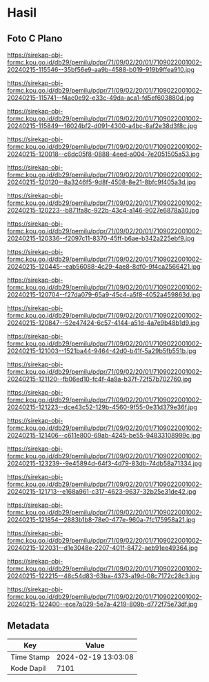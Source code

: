 # Hasil

## Foto C Plano

https://sirekap-obj-formc.kpu.go.id/db29/pemilu/pdpr/71/09/02/20/01/7109022001002-20240215-115546--35bf56e9-aa9b-4588-b019-919b9ffea910.jpg

https://sirekap-obj-formc.kpu.go.id/db29/pemilu/pdpr/71/09/02/20/01/7109022001002-20240215-115741--f4ac0e92-e33c-49da-aca1-fd5ef603880d.jpg

https://sirekap-obj-formc.kpu.go.id/db29/pemilu/pdpr/71/09/02/20/01/7109022001002-20240215-115849--16024bf2-d091-4300-a4bc-8af2e38d3f8c.jpg

https://sirekap-obj-formc.kpu.go.id/db29/pemilu/pdpr/71/09/02/20/01/7109022001002-20240215-120018--c6dc05f8-0888-4eed-a004-7e2051505a53.jpg

https://sirekap-obj-formc.kpu.go.id/db29/pemilu/pdpr/71/09/02/20/01/7109022001002-20240215-120120--8a3246f5-9d8f-4508-8e21-8bfc9f405a3d.jpg

https://sirekap-obj-formc.kpu.go.id/db29/pemilu/pdpr/71/09/02/20/01/7109022001002-20240215-120223--b871fa8c-922b-43c4-a146-9027e6878a30.jpg

https://sirekap-obj-formc.kpu.go.id/db29/pemilu/pdpr/71/09/02/20/01/7109022001002-20240215-120336--f2097c11-8370-45ff-b6ae-b342a225ebf9.jpg

https://sirekap-obj-formc.kpu.go.id/db29/pemilu/pdpr/71/09/02/20/01/7109022001002-20240215-120445--eab56088-4c29-4ae8-8df0-9f4ca2566421.jpg

https://sirekap-obj-formc.kpu.go.id/db29/pemilu/pdpr/71/09/02/20/01/7109022001002-20240215-120704--f27da079-65a9-45c4-a5f8-4052a459863d.jpg

https://sirekap-obj-formc.kpu.go.id/db29/pemilu/pdpr/71/09/02/20/01/7109022001002-20240215-120847--52e47424-6c57-4144-a51d-4a7e9b48b1d9.jpg

https://sirekap-obj-formc.kpu.go.id/db29/pemilu/pdpr/71/09/02/20/01/7109022001002-20240215-121003--1521ba44-9464-42d0-b41f-5a29b5fb551b.jpg

https://sirekap-obj-formc.kpu.go.id/db29/pemilu/pdpr/71/09/02/20/01/7109022001002-20240215-121120--fb06ed10-fc4f-4a9a-b37f-72f57b702760.jpg

https://sirekap-obj-formc.kpu.go.id/db29/pemilu/pdpr/71/09/02/20/01/7109022001002-20240215-121223--dce43c52-129b-4560-9f55-0e31d379e36f.jpg

https://sirekap-obj-formc.kpu.go.id/db29/pemilu/pdpr/71/09/02/20/01/7109022001002-20240215-121406--c611e800-69ab-4245-be55-94833108999c.jpg

https://sirekap-obj-formc.kpu.go.id/db29/pemilu/pdpr/71/09/02/20/01/7109022001002-20240215-123239--9e45894d-64f3-4d79-83db-74db58a71334.jpg

https://sirekap-obj-formc.kpu.go.id/db29/pemilu/pdpr/71/09/02/20/01/7109022001002-20240215-121713--e168a961-c317-4623-9637-32b25e31de42.jpg

https://sirekap-obj-formc.kpu.go.id/db29/pemilu/pdpr/71/09/02/20/01/7109022001002-20240215-121854--2883b1b8-78e0-477e-960a-7fc175958a21.jpg

https://sirekap-obj-formc.kpu.go.id/db29/pemilu/pdpr/71/09/02/20/01/7109022001002-20240215-122031--d1e3048e-2207-401f-8472-aeb91ee49364.jpg

https://sirekap-obj-formc.kpu.go.id/db29/pemilu/pdpr/71/09/02/20/01/7109022001002-20240215-122215--48c54d83-63ba-4373-a19d-08c7172c28c3.jpg

https://sirekap-obj-formc.kpu.go.id/db29/pemilu/pdpr/71/09/02/20/01/7109022001002-20240215-122400--ece7a029-5e7a-4219-809b-d772f75e73df.jpg


## Metadata

| Key        | Value               |
| ---------- | ------------------- |
| Time Stamp | 2024-02-19 13:03:08 |
| Kode Dapil | 7101                |



